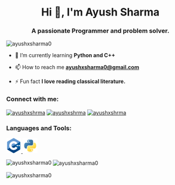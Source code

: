 <h1 align="center">Hi 👋, I'm Ayush Sharma</h1>
<h3 align="center">A passionate Programmer and problem solver.</h3>

<p align="left"> <img src="https://komarev.com/ghpvc/?username=ayushxsharma0&label=Profile%20views&color=0e75b6&style=flat" alt="ayushxsharma0" /> </p>

- 🌱 I’m currently learning **Python and C++**

- 📫 How to reach me **ayushxsharma0@gmail.com**

- ⚡ Fun fact **I love reading classical literature.**

<h3 align="left">Connect with me:</h3>
<p align="left">
<a href="https://twitter.com/ayushxshrma" target="blank"><img align="center" src="https://raw.githubusercontent.com/rahuldkjain/github-profile-readme-generator/master/src/images/icons/Social/twitter.svg" alt="ayushxshrma" height="30" width="40" /></a>
<a href="https://linkedin.com/in/ayushxshrma" target="blank"><img align="center" src="https://raw.githubusercontent.com/rahuldkjain/github-profile-readme-generator/master/src/images/icons/Social/linked-in-alt.svg" alt="ayushxshrma" height="30" width="40" /></a>
<a href="https://instagram.com/ayushxshrma" target="blank"><img align="center" src="https://raw.githubusercontent.com/rahuldkjain/github-profile-readme-generator/master/src/images/icons/Social/instagram.svg" alt="ayushxshrma" height="30" width="40" /></a>
</p>

<h3 align="left">Languages and Tools:</h3>
<p align="left"> <a href="https://www.w3schools.com/cpp/" target="_blank" rel="noreferrer"> <img src="https://raw.githubusercontent.com/devicons/devicon/master/icons/cplusplus/cplusplus-original.svg" alt="cplusplus" width="40" height="40"/> </a> <a href="https://www.python.org" target="_blank" rel="noreferrer"> <img src="https://raw.githubusercontent.com/devicons/devicon/master/icons/python/python-original.svg" alt="python" width="40" height="40"/> </a> </p>

<p><img align="left" src="https://github-readme-stats.vercel.app/api/top-langs?username=ayushxsharma0&show_icons=true&locale=en&layout=compact" alt="ayushxsharma0" /></p>

<p>&nbsp;<img align="center" src="https://github-readme-stats.vercel.app/api?username=ayushxsharma0&show_icons=true&locale=en" alt="ayushxsharma0" /></p>

<p><img align="center" src="https://github-readme-streak-stats.herokuapp.com/?user=ayushxsharma0&" alt="ayushxsharma0" /></p>
